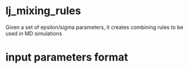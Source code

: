 # lj_mixing_rules
Given a set of epsilon/sigma parameters, it creates combining rules to be used in MD simulations

# input parameters format
